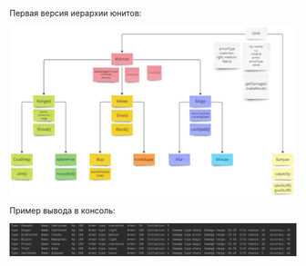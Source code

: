 

Первая версия иерархии юнитов:

![Иерархия юнитов](%D0%98%D0%B5%D1%80%D0%B0%D1%80%D1%85%D0%B8%D1%8F%20%D1%8E%D0%BD%D0%B8%D1%82%D0%BE%D0%B2%20%D0%BF%D0%B5%D1%80%D0%B2%D0%B0%D1%8F%20%D0%B2%D0%B5%D1%80%D1%81%D0%B8%D1%8F.png)

Пример вывода в консоль:

![Пример вывода в консоль](%D0%BF%D1%80%D0%B8%D0%BC%D0%B5%D1%80%20%D0%B2%D1%8B%D0%B2%D0%BE%D0%B4%D0%B0.png)